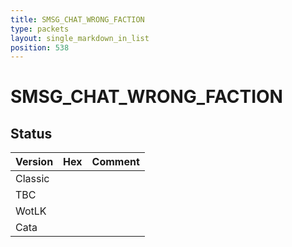 ```yaml
---
title: SMSG_CHAT_WRONG_FACTION
type: packets
layout: single_markdown_in_list
position: 538
---
```


# SMSG_CHAT_WRONG_FACTION

## Status

Version | Hex | Comment
---------- | ---------- | ---------- 
Classic |  |  
TBC |  |  
WotLK |  |  
Cata |  |  
